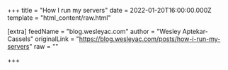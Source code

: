 
+++
title = "How I run my servers"
date = 2022-01-20T16:00:00.000Z
template = "html_content/raw.html"

[extra]
feedName = "blog.wesleyac.com"
author = "Wesley Aptekar-Cassels"
originalLink = "https://blog.wesleyac.com/posts/how-i-run-my-servers"
raw = ""

+++

